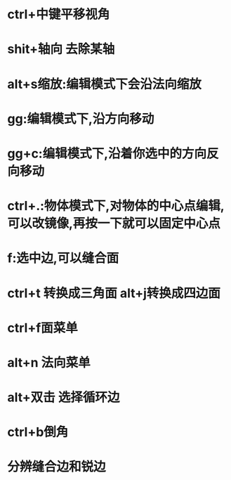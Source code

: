 # ctrl+中键平移视角

# shit+轴向 去除某轴

# alt+s缩放:编辑模式下会沿法向缩放

# gg:编辑模式下,沿方向移动

# gg+c:编辑模式下,沿着你选中的方向反向移动

# ctrl+.:物体模式下,对物体的中心点编辑,可以改镜像,再按一下就可以固定中心点

# f:选中边,可以缝合面

# ctrl+t 转换成三角面 alt+j转换成四边面

# ctrl+f面菜单

# alt+n 法向菜单

# alt+双击 选择循环边

# ctrl+b倒角

# 分辨缝合边和锐边
